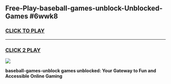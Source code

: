 
## Free-Play-baseball-games-unblock-Unblocked-Games #6wwk8
<h3>
<a href="https://news.freeplayer.one?title=baseball-games-unblock&ref=8M">CLICK TO PLAY</a></h3>
<hr>

<h3>
<a href="https://news.freeplayer.one?title=baseball-games-unblock&ref=8M">CLICK 2 PLAY</a>
  
</h3>

<a href="https://news.freeplayer.one?title=baseball-games-unblock&ref=8M"><img src="https://clearcache.store/games.png"></a>


**baseball-games-unblock games unblocked: Your Gateway to Fun and Accessible Online Gaming**
